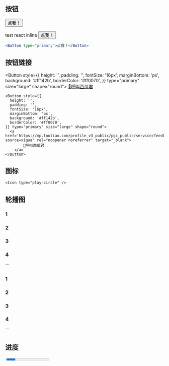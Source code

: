 ## 按钮
<Button type="primary">点我！</Button>

test react inline
<Button type="primary">点我！</Button>

```jsx
<Button type="primary">点我！</Button>
```

## 按钮链接

<Button style={{
  height: '',
  padding: '',
  fontSize: '16px',
  marginBottom: 'px',
  background: '#ff142b',
  borderColor: '#ff0070',
}} type="primary" size="large" shape="round">
  <a href='https://mp.toutiao.com/profile_v3_public/pgc_public/service/feedback?source=xigua' rel="noopener noreferrer" target="_blank">
        🍉呼叫西瓜君
    </a>
</Button>

```
<Button style={{
  height: '',
  padding: '',
  fontSize: '16px',
  marginBottom: 'px',
  background: '#ff142b',
  borderColor: '#ff0070',
}} type="primary" size="large" shape="round">
  <a href='https://mp.toutiao.com/profile_v3_public/pgc_public/service/feedback?source=xigua' rel="noopener noreferrer" target="_blank">
        🍉呼叫西瓜君
    </a>
</Button>
```

## 图标
<Icon type="play-circle" />

```
<Icon type="play-circle" />
```

## 轮播图

<Carousel autoplay>
    <div><h3>1</h3></div>
    <div><h3>2</h3></div>
    <div><h3>3</h3></div>
    <div><h3>4</h3></div>
</Carousel>
```
<Carousel autoplay>
    <div><h3>1</h3></div>
    <div><h3>2</h3></div>
    <div><h3>3</h3></div>
    <div><h3>4</h3></div>
</Carousel>
```

## 进度

<Progress type="circle" percent={60} />

```
<Progress type="circle" percent={60} />
```

## 时间轴

<Timeline>
    <Timeline.Item>视频云官网上线 2018-06-01</Timeline.Item>
    <Timeline.Item>视频云官网后台上线 2018-06-20</Timeline.Item>
    <Timeline.Item>视频云控制台一期上线 2018-09-01<p style={noteStyle}>note</p></Timeline.Item>
    <Timeline.Item color="red">未完待续</Timeline.Item>
</Timeline>

```
<Timeline>
    <Timeline.Item>视频云官网上线 2018-06-01</Timeline.Item>
    <Timeline.Item>视频云官网后台上线 2018-06-20</Timeline.Item>
    <Timeline.Item>视频云控制台一期上线 2018-09-01<p style={noteStyle}>note</p></Timeline.Item>
    <Timeline.Item color="red">未完待续</Timeline.Item>
</Timeline>
```

## 横向轴

<Steps current={3}>
    <Steps.Step title="2018-8-7" />
    <Steps.Step title="2018-8-8" />
    <Steps.Step title="2018-8-9" />
    <Steps.Step title="2018-8-10" />
</Steps>

```
<Steps current={3}>
    <Steps.Step title="2018-8-7" />
    <Steps.Step title="2018-8-8" />
    <Steps.Step title="2018-8-9" />
    <Steps.Step title="2018-8-10" />
</Steps>
```

## 星级评分

<Rate style={{padding:0}} disabled defaultValue={4} />

```
<Rate style={{padding:0}} disabled defaultValue={4} />
```

## 卡片

<Card
    hoverable
    style={{ width: 240 }}
    cover={<img alt="example" src="https://os.alipayobjects.com/rmsportal/QBnOOoLaAfKPirc.png?width=606&height=758" />}
    >
    <Card.Meta
      title="卡片标题"
      description="卡片备注"
    />
</Card>

```
<Card
    hoverable
    style={{ width: 240 }}
    cover={<img alt="example" src="https://os.alipayobjects.com/rmsportal/QBnOOoLaAfKPirc.png?width=606&height=758" />}
    >
    <Card.Meta
      title="卡片标题"
      description="卡片备注"
    />
</Card>
```
   
## 折叠面板

### 简写版
<Collapse bordered={false} defaultActiveKey={['1']}>
    <Collapse.Panel header="1号面板" key="1">
      嘿嘿嘿
    </Collapse.Panel>
    <Collapse.Panel header="2号面板" key="2">
      嘻嘻嘻
    </Collapse.Panel>
    <Collapse.Panel header="3号面板" key="3">
      哈哈哈
    </Collapse.Panel>
</Collapse>
```
<Collapse bordered={false} defaultActiveKey={['1']}>
    <Collapse.Panel header="1号面板" key="1">
      嘿嘿嘿
    </Collapse.Panel>
    <Collapse.Panel header="2号面板" key="2">
      嘻嘻嘻
    </Collapse.Panel>
    <Collapse.Panel header="3号面板" key="3">
      哈哈哈
    </Collapse.Panel>
</Collapse>
```

## 标签页

<Tabs defaultActiveKey="1">
    <Tabs.TabPane tab="Tab 1" key="1">1号内容</Tabs.TabPane>
    <Tabs.TabPane tab="Tab 2" key="2">2号内容</Tabs.TabPane>
    <Tabs.TabPane tab="Tab 3" key="3">3号内容</Tabs.TabPane>
</Tabs>  

```
<Tabs defaultActiveKey="1">
    <Tabs.TabPane tab="Tab 1" key="1">1号内容</Tabs.TabPane>
    <Tabs.TabPane tab="Tab 2" key="2">2号内容</Tabs.TabPane>
    <Tabs.TabPane tab="Tab 3" key="3">3号内容</Tabs.TabPane>
</Tabs>  
```
        
## 提示

<Alert 
   message="成功"
   description="success"
   type="success"
   showIcon>
</Alert>


## 分割线

<Divider>华丽的分割线</Divider>
```
<Divider>华丽的分割线</Divider>
```

## 自定义布局

<Row>
  <Col span={12}>左边12列</Col>
  <Col span={12}>右边12列~~~~</Col>
</Row>
```
<Row>
  <Col span={12}>左边12列</Col>
  <Col span={12}>右边12列~~~~</Col>
</Row>
```